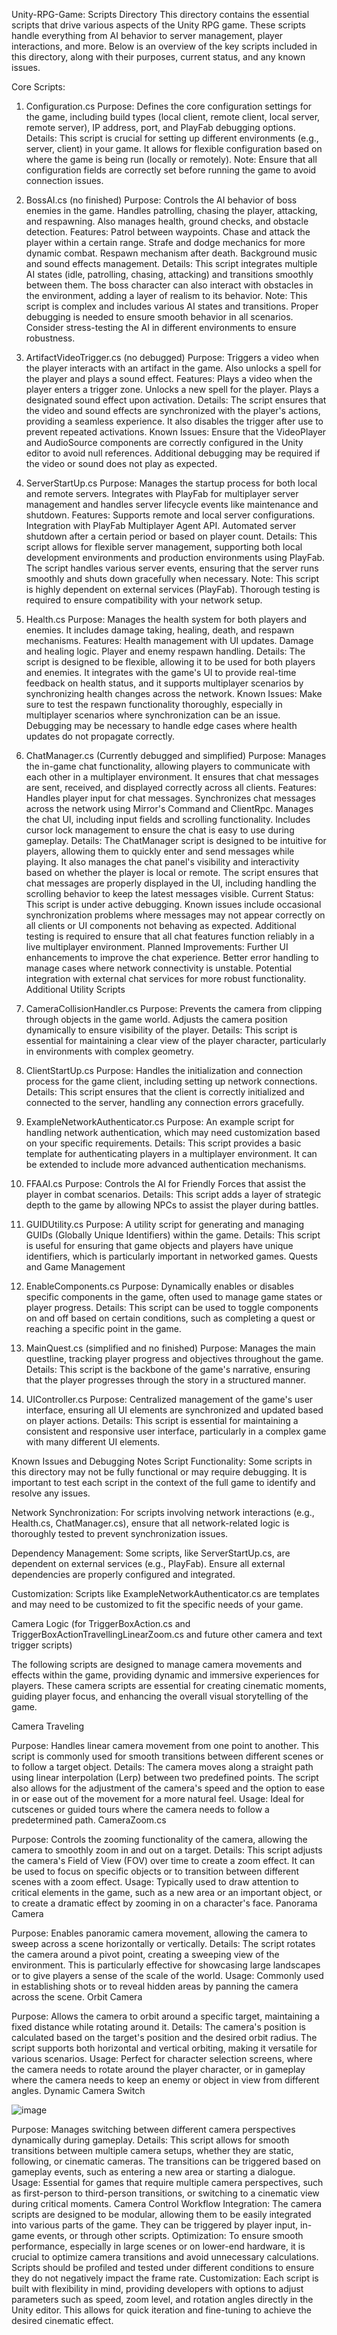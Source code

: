 Unity-RPG-Game: Scripts Directory
This directory contains the essential scripts that drive various aspects of the Unity RPG game. These scripts handle everything from AI behavior to server management, player interactions, and more. Below is an overview of the key scripts included in this directory, along with their purposes, current status, and any known issues.

Core Scripts:

1. Configuration.cs
Purpose: Defines the core configuration settings for the game, including build types (local client, remote client, local server, remote server), IP address, port, and PlayFab debugging options.
Details: This script is crucial for setting up different environments (e.g., server, client) in your game. It allows for flexible configuration based on where the game is being run (locally or remotely).
Note: Ensure that all configuration fields are correctly set before running the game to avoid connection issues.

2. BossAI.cs (no finished)
Purpose: Controls the AI behavior of boss enemies in the game. Handles patrolling, chasing the player, attacking, and respawning. Also manages health, ground checks, and obstacle detection.
Features:
Patrol between waypoints.
Chase and attack the player within a certain range.
Strafe and dodge mechanics for more dynamic combat.
Respawn mechanism after death.
Background music and sound effects management.
Details: This script integrates multiple AI states (idle, patrolling, chasing, attacking) and transitions smoothly between them. The boss character can also interact with obstacles in the environment, adding a layer of realism to its behavior.
Note: This script is complex and includes various AI states and transitions. Proper debugging is needed to ensure smooth behavior in all scenarios. Consider stress-testing the AI in different environments to ensure robustness.

3. ArtifactVideoTrigger.cs (no debugged)
Purpose: Triggers a video when the player interacts with an artifact in the game. Also unlocks a spell for the player and plays a sound effect.
Features:
Plays a video when the player enters a trigger zone.
Unlocks a new spell for the player.
Plays a designated sound effect upon activation.
Details: The script ensures that the video and sound effects are synchronized with the player's actions, providing a seamless experience. It also disables the trigger after use to prevent repeated activations.
Known Issues: Ensure that the VideoPlayer and AudioSource components are correctly configured in the Unity editor to avoid null references. Additional debugging may be required if the video or sound does not play as expected.

4. ServerStartUp.cs
Purpose: Manages the startup process for both local and remote servers. Integrates with PlayFab for multiplayer server management and handles server lifecycle events like maintenance and shutdown.
Features:
Supports remote and local server configurations.
Integration with PlayFab Multiplayer Agent API.
Automated server shutdown after a certain period or based on player count.
Details: This script allows for flexible server management, supporting both local development environments and production environments using PlayFab. The script handles various server events, ensuring that the server runs smoothly and shuts down gracefully when necessary.
Note: This script is highly dependent on external services (PlayFab). Thorough testing is required to ensure compatibility with your network setup.

5. Health.cs
Purpose: Manages the health system for both players and enemies. It includes damage taking, healing, death, and respawn mechanisms.
Features:
Health management with UI updates.
Damage and healing logic.
Player and enemy respawn handling.
Details: The script is designed to be flexible, allowing it to be used for both players and enemies. It integrates with the game's UI to provide real-time feedback on health status, and it supports multiplayer scenarios by synchronizing health changes across the network.
Known Issues: Make sure to test the respawn functionality thoroughly, especially in multiplayer scenarios where synchronization can be an issue. Debugging may be necessary to handle edge cases where health updates do not propagate correctly.

6. ChatManager.cs (Currently debugged and simplified)
Purpose: Manages the in-game chat functionality, allowing players to communicate with each other in a multiplayer environment. It ensures that chat messages are sent, received, and displayed correctly across all clients.
Features:
Handles player input for chat messages.
Synchronizes chat messages across the network using Mirror's Command and ClientRpc.
Manages the chat UI, including input fields and scrolling functionality.
Includes cursor lock management to ensure the chat is easy to use during gameplay.
Details:
The ChatManager script is designed to be intuitive for players, allowing them to quickly enter and send messages while playing. It also manages the chat panel's visibility and interactivity based on whether the player is local or remote.
The script ensures that chat messages are properly displayed in the UI, including handling the scrolling behavior to keep the latest messages visible.
Current Status: This script is under active debugging. Known issues include occasional synchronization problems where messages may not appear correctly on all clients or UI components not behaving as expected. Additional testing is required to ensure that all chat features function reliably in a live multiplayer environment.
Planned Improvements:
Further UI enhancements to improve the chat experience.
Better error handling to manage cases where network connectivity is unstable.
Potential integration with external chat services for more robust functionality.
Additional Utility Scripts

1. CameraCollisionHandler.cs
Purpose: Prevents the camera from clipping through objects in the game world. Adjusts the camera position dynamically to ensure visibility of the player.
Details: This script is essential for maintaining a clear view of the player character, particularly in environments with complex geometry.

2. ClientStartUp.cs
Purpose: Handles the initialization and connection process for the game client, including setting up network connections.
Details: This script ensures that the client is correctly initialized and connected to the server, handling any connection errors gracefully.

3. ExampleNetworkAuthenticator.cs
Purpose: An example script for handling network authentication, which may need customization based on your specific requirements.
Details: This script provides a basic template for authenticating players in a multiplayer environment. It can be extended to include more advanced authentication mechanisms.

4. FFAAI.cs
Purpose: Controls the AI for Friendly Forces that assist the player in combat scenarios.
Details: This script adds a layer of strategic depth to the game by allowing NPCs to assist the player during battles.

5. GUIDUtility.cs
Purpose: A utility script for generating and managing GUIDs (Globally Unique Identifiers) within the game.
Details: This script is useful for ensuring that game objects and players have unique identifiers, which is particularly important in networked games.
Quests and Game Management

1. EnableComponents.cs
Purpose: Dynamically enables or disables specific components in the game, often used to manage game states or player progress.
Details: This script can be used to toggle components on and off based on certain conditions, such as completing a quest or reaching a specific point in the game.

3. MainQuest.cs (simplified and no finished)
Purpose: Manages the main questline, tracking player progress and objectives throughout the game.
Details: This script is the backbone of the game's narrative, ensuring that the player progresses through the story in a structured manner.

4. UIController.cs
Purpose: Centralized management of the game's user interface, ensuring all UI elements are synchronized and updated based on player actions.
Details: This script is essential for maintaining a consistent and responsive user interface, particularly in a complex game with many different UI elements.

Known Issues and Debugging Notes
Script Functionality: Some scripts in this directory may not be fully functional or may require debugging. It is important to test each script in the context of the full game to identify and resolve any issues.

Network Synchronization: For scripts involving network interactions (e.g., Health.cs, ChatManager.cs), ensure that all network-related logic is thoroughly tested to prevent synchronization issues.

Dependency Management: Some scripts, like ServerStartUp.cs, are dependent on external services (e.g., PlayFab). Ensure all external dependencies are properly configured and integrated.

Customization: Scripts like ExampleNetworkAuthenticator.cs are templates and may need to be customized to fit the specific needs of your game.

Camera Logic (for TriggerBoxAction.cs and TriggerBoxActionTravellingLinearZoom.cs and future other camera and text trigger scripts)

The following scripts are designed to manage camera movements and effects within the game, providing dynamic and immersive experiences for players. These camera scripts are essential for creating cinematic moments, guiding player focus, and enhancing the overall visual storytelling of the game.

Camera Traveling

Purpose: Handles linear camera movement from one point to another. This script is commonly used for smooth transitions between different scenes or to follow a target object.
Details: The camera moves along a straight path using linear interpolation (Lerp) between two predefined points. The script also allows for the adjustment of the camera's speed and the option to ease in or ease out of the movement for a more natural feel.
Usage: Ideal for cutscenes or guided tours where the camera needs to follow a predetermined path.
CameraZoom.cs

Purpose: Controls the zooming functionality of the camera, allowing the camera to smoothly zoom in and out on a target.
Details: This script adjusts the camera's Field of View (FOV) over time to create a zoom effect. It can be used to focus on specific objects or to transition between different scenes with a zoom effect.
Usage: Typically used to draw attention to critical elements in the game, such as a new area or an important object, or to create a dramatic effect by zooming in on a character's face.
Panorama Camera

Purpose: Enables panoramic camera movement, allowing the camera to sweep across a scene horizontally or vertically.
Details: The script rotates the camera around a pivot point, creating a sweeping view of the environment. This is particularly effective for showcasing large landscapes or to give players a sense of the scale of the world.
Usage: Commonly used in establishing shots or to reveal hidden areas by panning the camera across the scene.
Orbit Camera

Purpose: Allows the camera to orbit around a specific target, maintaining a fixed distance while rotating around it.
Details: The camera's position is calculated based on the target's position and the desired orbit radius. The script supports both horizontal and vertical orbiting, making it versatile for various scenarios.
Usage: Perfect for character selection screens, where the camera needs to rotate around the player character, or in gameplay where the camera needs to keep an enemy or object in view from different angles.
Dynamic Camera Switch

![image](https://github.com/user-attachments/assets/09ddb1d2-04f5-4513-8bc3-b3c86d18da00)

Purpose: Manages switching between different camera perspectives dynamically during gameplay.
Details: This script allows for smooth transitions between multiple camera setups, whether they are static, following, or cinematic cameras. The transitions can be triggered based on gameplay events, such as entering a new area or starting a dialogue.
Usage: Essential for games that require multiple camera perspectives, such as first-person to third-person transitions, or switching to a cinematic view during critical moments.
Camera Control Workflow
Integration: The camera scripts are designed to be modular, allowing them to be easily integrated into various parts of the game. They can be triggered by player input, in-game events, or through other scripts.
Optimization: To ensure smooth performance, especially in large scenes or on lower-end hardware, it is crucial to optimize camera transitions and avoid unnecessary calculations. Scripts should be profiled and tested under different conditions to ensure they do not negatively impact the frame rate.
Customization: Each script is built with flexibility in mind, providing developers with options to adjust parameters such as speed, zoom level, and rotation angles directly in the Unity editor. This allows for quick iteration and fine-tuning to achieve the desired cinematic effect.

